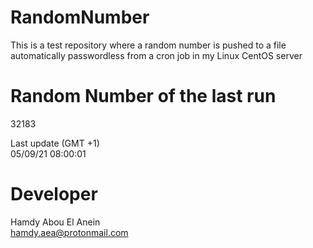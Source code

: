 # RandomNumber    
This is a test repository where a random number is pushed to a file automatically passwordless from a cron job in my Linux CentOS server    
# Random Number of the last run   
32183
      
Last update (GMT +1)    
05/09/21 08:00:01
# Developer    
Hamdy Abou El Anein   
hamdy.aea@protonmail.com
